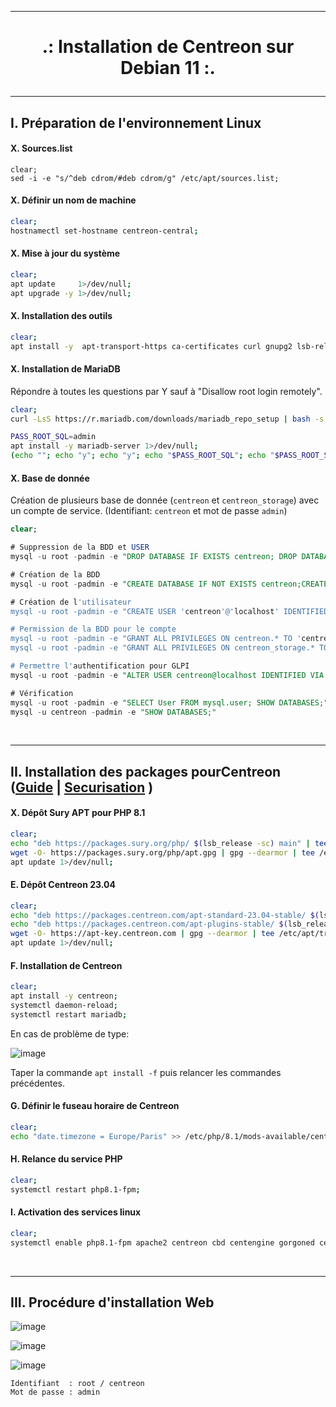 -------------------------------------------------------------------------------------------------------------------------------------------------------------------------------------
# <p align='center'> .: Installation de Centreon sur Debian 11 :.</p>

-------------------------------------------------------------------------------------------------------------------------------------------------------------------------------------
## I. Préparation de l'environnement Linux
#### X. Sources.list
```
clear;
sed -i -e "s/^deb cdrom/#deb cdrom/g" /etc/apt/sources.list;
```

#### X. Définir un nom de machine
```bash
clear;
hostnamectl set-hostname centreon-central;
```

#### X. Mise à jour du système
```bash
clear;
apt update     1>/dev/null;
apt upgrade -y 1>/dev/null;
```

#### X. Installation des outils
```bash
clear;
apt install -y  apt-transport-https ca-certificates curl gnupg2 lsb-release software-properties-common wget 1>/dev/null;
```

#### X. Installation de MariaDB
Répondre à toutes les questions par Y sauf à "Disallow root login remotely".

```bash
clear;
curl -LsS https://r.mariadb.com/downloads/mariadb_repo_setup | bash -s -- --os-type=debian --os-version=11 --mariadb-server-version="mariadb-10.5" 1>/dev/null;

PASS_ROOT_SQL=admin
apt install -y mariadb-server 1>/dev/null;
(echo ""; echo "y"; echo "y"; echo "$PASS_ROOT_SQL"; echo "$PASS_ROOT_SQL"; echo "y"; echo "n"; echo "y"; echo "y") | mysql_secure_installation;
```

#### X. Base de donnée
Création de plusieurs base de donnée (`centreon` et `centreon_storage`) avec un compte de service. (Identifiant: `centreon` et mot de passe `admin`)
```sql
clear;

# Suppression de la BDD et USER
mysql -u root -padmin -e "DROP DATABASE IF EXISTS centreon; DROP DATABASE IF EXISTS centreon_storage;DROP USER IF EXISTS 'centreon'@'localhost';"

# Création de la BDD
mysql -u root -padmin -e "CREATE DATABASE IF NOT EXISTS centreon;CREATE DATABASE IF NOT EXISTS centreon_storage;"

# Création de l'utilisateur
mysql -u root -padmin -e "CREATE USER 'centreon'@'localhost' IDENTIFIED BY 'admin';"

# Permission de la BDD pour le compte
mysql -u root -padmin -e "GRANT ALL PRIVILEGES ON centreon.* TO 'centreon'@'localhost';"
mysql -u root -padmin -e "GRANT ALL PRIVILEGES ON centreon_storage.* TO 'centreon'@'localhost';"

# Permettre l'authentification pour GLPI
mysql -u root -padmin -e "ALTER USER centreon@localhost IDENTIFIED VIA mysql_native_password USING PASSWORD('admin');"

# Vérification
mysql -u root -padmin -e "SELECT User FROM mysql.user; SHOW DATABASES;"
mysql -u centreon -padmin -e "SHOW DATABASES;"
```

<br /> 

-------------------------------------------------------------------------------------------------------------------------------------------------------------------------------------
## II. Installation des packages pourCentreon ([Guide](https://docs.centreon.com/fr/docs/installation/installation-of-a-central-server/using-packages/) | [Securisation](https://docs.centreon.com/fr/docs/administration/secure-platform/#activer-firewalld) )


#### X. Dépôt Sury APT pour PHP 8.1
```bash
clear;
echo "deb https://packages.sury.org/php/ $(lsb_release -sc) main" | tee /etc/apt/sources.list.d/sury-php.list;
wget -O- https://packages.sury.org/php/apt.gpg | gpg --dearmor | tee /etc/apt/trusted.gpg.d/php.gpg  > /dev/null 2>&1;
apt update 1>/dev/null;
```

#### E. Dépôt Centreon 23.04
```bash
clear;
echo "deb https://packages.centreon.com/apt-standard-23.04-stable/ $(lsb_release -sc) main" | tee /etc/apt/sources.list.d/centreon.list;
echo "deb https://packages.centreon.com/apt-plugins-stable/ $(lsb_release -sc) main" | tee /etc/apt/sources.list.d/centreon-plugins.list;
wget -O- https://apt-key.centreon.com | gpg --dearmor | tee /etc/apt/trusted.gpg.d/centreon.gpg > /dev/null 2>&1;
apt update 1>/dev/null;
```


#### F. Installation de Centreon 
```bash
clear;
apt install -y centreon;
systemctl daemon-reload;
systemctl restart mariadb;
```

En cas de problème de type:

![image](https://github.com/dexter74/Linux/assets/35907/a111b1d7-8f42-43c6-97e8-eb5e02c3b692)

Taper la commande `apt install -f` puis relancer les commandes précédentes.

#### G. Définir le fuseau horaire de Centreon
```bash
clear;
echo "date.timezone = Europe/Paris" >> /etc/php/8.1/mods-available/centreon.ini;
```

#### H. Relance du service PHP
```bash
clear;
systemctl restart php8.1-fpm;
```

#### I. Activation des services linux
```bash
clear;
systemctl enable php8.1-fpm apache2 centreon cbd centengine gorgoned centreontrapd snmpd snmptrapd;
```

<br /> 

-------------------------------------------------------------------------------------------------------------------------------------------------------------------------------------
## III. Procédure d'installation Web

![image](https://github.com/dexter74/Linux/assets/35907/c53ba252-015d-4803-821b-ec1db8703631)

![image](https://github.com/dexter74/Linux/assets/35907/83890216-dbf6-4034-a447-511b5e71345b)

![image](https://github.com/dexter74/Linux/assets/35907/38201eae-3014-483f-b7ac-1a6a6f710482)


```
Identifiant  : root / centreon
Mot de passe : admin 
